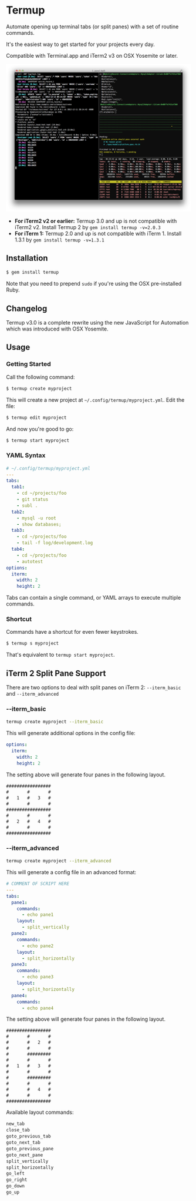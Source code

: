 Termup
======

Automate opening up terminal tabs (or split panes) with a set of routine commands.

It's the easiest way to get started for your projects every day.

Compatible with Terminal.app and iTerm2 v3 on OSX Yosemite or later.

![Split Panes](https://github.com/kenn/termup/raw/master/images/split_panes.png)

- **For iTerm2 v2 or earlier:** Termup 3.0 and up is not compatible with iTerm2 v2. Install Termup 2 by `gem install termup -v=2.0.3`
- **For iTerm 1:** Termup 2.0 and up is not compatible with iTerm 1. Install 1.3.1 by `gem install termup -v=1.3.1`

Installation
------------

```sh
$ gem install termup
```

Note that you need to prepend `sudo` if you're using the OSX pre-installed Ruby.

Changelog
---------

Termup v3.0 is a complete rewrite using the new JavaScript for Automation which was introduced with OSX Yosemite.

Usage
-----

### Getting Started ###

Call the following command:

```sh
$ termup create myproject
```

This will create a new project at `~/.config/termup/myproject.yml`. Edit the file:

```sh
$ termup edit myproject
```

And now you're good to go:

```sh
$ termup start myproject
```

### YAML Syntax ###

```yaml
# ~/.config/termup/myproject.yml
---
tabs:
  tab1:
    - cd ~/projects/foo
    - git status
    - subl .
  tab2:
    - mysql -u root
    - show databases;
  tab3:
    - cd ~/projects/foo
    - tail -f log/development.log
  tab4:
    - cd ~/projects/foo
    - autotest
options:
  iterm:
    width: 2
    height: 2
```

Tabs can contain a single command, or YAML arrays to execute multiple commands.

### Shortcut ###

Commands have a shortcut for even fewer keystrokes.

```sh
$ termup s myproject
```

That's equivalent to `termup start myproject`.

iTerm 2 Split Pane Support
--------------------------

There are two options to deal with split panes on iTerm 2: `--iterm_basic` and `--iterm_advanced`

### --iterm_basic

```sh
termup create myproject --iterm_basic
```

This will generate additional options in the config file:

```yaml
options:
  iterm:
    width: 2
    height: 2
```

The setting above will generate four panes in the following layout.

    #################
    #       #       #
    #   1   #   3   #
    #       #       #
    #################
    #       #       #
    #   2   #   4   #
    #       #       #
    #################

### --iterm_advanced

```sh
termup create myproject --iterm_advanced
```

This will generate a config file in an advanced format:

```yaml
# COMMENT OF SCRIPT HERE
---
tabs:
  pane1:
    commands:
      - echo pane1
    layout:
      - split_vertically
  pane2:
    commands:
      - echo pane2
    layout:
      - split_horizontally
  pane3:
    commands:
      - echo pane3
    layout:
      - split_horizontally
  pane4:
    commands:
      - echo pane4
```

The setting above will generate four panes in the following layout.

    #################
    #       #       #
    #       #   2   #
    #       #       #
    #       #########
    #       #       #
    #   1   #   3   #
    #       #       #
    #       #########
    #       #       #
    #       #   4   #
    #       #       #
    #################

Available layout commands:

```ruby
new_tab
close_tab
goto_previous_tab
goto_next_tab
goto_previous_pane
goto_next_pane
split_vertically
split_horizontally
go_left
go_right
go_down
go_up
```

